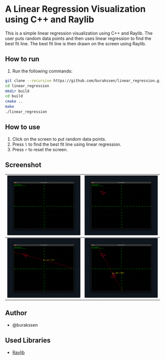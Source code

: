 # A Linear Regression Visualization using C++ and Raylib

This is a simple linear regression visualization using C++ and Raylib. The user puts random data points and then uses linear regression to find the best fit line. The best fit line is then drawn on the screen using Raylib.

## How to run

1. Run the following commands:

```bash
git clone --recursive https://github.com/burakssen/linear_regression.git
cd linear_regression
mkdir build
cd build
cmake ..
make
./linear_regression
```

## How to use

1. Click on the screen to put random data points.
2. Press `l` to find the best fit line using linear regression.
3. Press `r` to reset the screen.

## Screenshot

| ![Screenshot](screenshots/1.png) | ![Screenshot](screenshots/2.png) |
| -------------------------------- | -------------------------------- |
| ![Screenshot](screenshots/3.png) | ![Screenshot](screenshots/4.png) |

## Author

- @burakssen

## Used Libraries

- [Raylib](https://github.com/raysan5/raylib)
